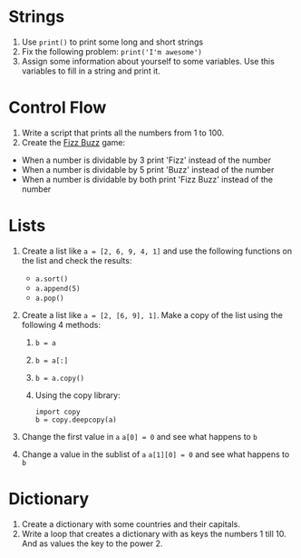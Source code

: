 # Strings

1. Use `print()` to print some long and short strings
1. Fix the following problem: `print('I'm awesome')`
1. Assign some information about yourself to some variables. Use this variables to fill in a string and print it.

# Control Flow

1. Write a script that prints all the numbers from 1 to 100. 
1. Create the [Fizz Buzz](https://en.wikipedia.org/wiki/Fizz_buzz) game:
  - When a number is dividable by 3 print 'Fizz' instead of the number
  - When a number is dividable by 5 print 'Buzz' instead of the number
  - When a number is dividable by both print 'Fizz Buzz' instead of the number

# Lists

1. Create a list like `a = [2, 6, 9, 4, 1]` and use the following functions on the list and check the results:

    - `a.sort()`
    - `a.append(5)`
    - `a.pop()`
    
1. Create a list like `a = [2, [6, 9], 1]`. Make a copy of the list using the following 4 methods:

    1. `b = a`
    1. `b = a[:]`
    1. `b = a.copy()`
    1.  Using the copy library:      
            
            import copy
            b = copy.deepcopy(a)
1. Change the first value in `a` `a[0] = 0` and see what happens to `b`
1. Change a value in the sublist of `a` `a[1][0] = 0` and see what happens to `b`

# Dictionary

1. Create a dictionary with some countries and their capitals.
1. Write a loop that creates a dictionary with as keys the numbers 1 till 10. And as values the key to the power 2.
